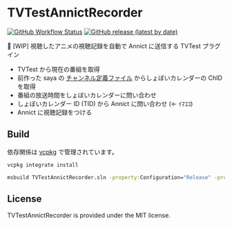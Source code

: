 # TVTestAnnictRecorder

[![GitHub Workflow Status](https://img.shields.io/github/workflow/status/SlashNephy/TVTestAnnictRecorder/latest?style=flat-square)](https://github.com/SlashNephy/TVTestAnnictRecorder/actions)
[![GitHub release (latest by date)](https://img.shields.io/github/v/release/SlashNephy/TVTestAnnictRecorder?style=flat-square)](https://github.com/SlashNephy/TVTestAnnictRecorder/releases)

📝 [WIP] 視聴したアニメの視聴記録を自動で Annict に送信する TVTest プラグイン

- TVTest から現在の番組を取得
- 前作った saya の [チャンネル定義ファイル](https://github.com/SlashNephy/saya/blob/dev/docs/definitions.yml) からしょぼいカレンダーの ChID を取得
- 番組の放送時間をしょぼいカレンダーに問い合わせ
- しょぼいカレンダー ID (TID) から Annict に問い合わせ (← ｲﾏｺｺ)
- Annict に視聴記録をつける

## Build

依存関係は [vcpkg](https://github.com/microsoft/vcpkg) で管理されています。

```bat
vcpkg integrate install

msbuild TVTestAnnictRecorder.sln -property:Configuration="Release" -property:Platform="x64" -m
```

## License

TVTestAnnictRecorder is provided under the MIT license.
